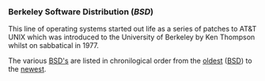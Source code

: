 ### Berkeley Software Distribution (<dfn title="Berkeley Software Distribution">BSD</dfn>)
This line of operating systems started out life as a series of patches to AT&T UNIX which was introduced to the University of Berkeley by Ken Thompson whilst on sabbatical in 1977.

The various [BSD's](/bsd.md) are listed in chronilogical order from the [oldest](/bsd.md) ([BSD](/bsd.md)) to the [newest](/dragonfly.md).

